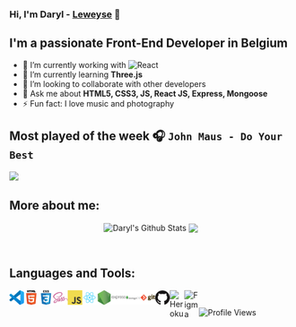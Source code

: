 ### Hi, I'm Daryl - [Leweyse][website] 👋

## I'm a passionate Front-End Developer in Belgium

- 🔭 I’m currently working with ![React](https://img.shields.io/badge/-React-blue?style=flat-square&logo=react&logoColor=white)
- 🌱 I’m currently learning **Three.js**
- 👯 I’m looking to collaborate with other developers
- 💬 Ask me about **HTML5, CSS3, JS, React JS, Express, Mongoose**
- ⚡ Fun fact: I love music and photography

## Most played of the week 🎧 `John Maus - Do Your Best`
[<img src="https://img.youtube.com/vi/aMTOAKNJqpA/0.jpg" width="30%">][songC] 

## More about me:

<p align="center">
<img align="center" src="https://github-readme-stats.vercel.app/api?username=Leweyse&show_icons=true&line_height=21&theme=react" alt="Daryl's Github Stats" />
<img align="center" src="https://github-readme-stats.vercel.app/api/top-langs/?username=Leweyse&theme=react&line_height=27&layout=compact" />
</p>

<br />

## Languages and Tools:

[<img align="left" alt="Visual Studio Code" width="26px" src="https://raw.githubusercontent.com/github/explore/80688e429a7d4ef2fca1e82350fe8e3517d3494d/topics/visual-studio-code/visual-studio-code.png" />][vscode]
[<img align="left" alt="HTML5" width="26px" src="https://raw.githubusercontent.com/github/explore/80688e429a7d4ef2fca1e82350fe8e3517d3494d/topics/html/html.png" />][html]
[<img align="left" alt="CSS3" width="26px" src="https://raw.githubusercontent.com/github/explore/80688e429a7d4ef2fca1e82350fe8e3517d3494d/topics/css/css.png" />][css]
[<img align="left" alt="Sass" width="26px" src="https://raw.githubusercontent.com/github/explore/80688e429a7d4ef2fca1e82350fe8e3517d3494d/topics/sass/sass.png" />][sass]
[<img align="left" alt="JavaScript" width="26px" src="https://raw.githubusercontent.com/github/explore/80688e429a7d4ef2fca1e82350fe8e3517d3494d/topics/javascript/javascript.png" />][js]
[<img align="left" alt="React" width="26px" src="https://raw.githubusercontent.com/github/explore/80688e429a7d4ef2fca1e82350fe8e3517d3494d/topics/react/react.png" />][react]
[<img align="left" alt="Node.js" width="26px" src="https://raw.githubusercontent.com/github/explore/80688e429a7d4ef2fca1e82350fe8e3517d3494d/topics/nodejs/nodejs.png" />][node]
[<img align="left" alt="Express" width="26px" src="https://raw.githubusercontent.com/devicons/devicon/master/icons/express/express-original-wordmark.svg" />][express]
[<img align="left" alt="MongoDB" width="26px" src="https://raw.githubusercontent.com/github/explore/80688e429a7d4ef2fca1e82350fe8e3517d3494d/topics/mongodb/mongodb.png" />][mongoDB]
[<img align="left" alt="Git" width="26px" src="https://raw.githubusercontent.com/github/explore/80688e429a7d4ef2fca1e82350fe8e3517d3494d/topics/git/git.png" />][git]
[<img align="left" alt="GitHub" width="26px" src="https://raw.githubusercontent.com/github/explore/78df643247d429f6cc873026c0622819ad797942/topics/github/github.png" />][github]
[<img align="left" alt="Heroku" width="26px" src="https://www.vectorlogo.zone/logos/heroku/heroku-icon.svg" />][heroku]
[<img align="left" alt="Figma" width="26px" src="https://www.vectorlogo.zone/logos/figma/figma-icon.svg" />][figma]

<br />

![Profile Views](https://komarev.com/ghpvc/?username=Leweyse)

[website]: https://leweyse.github.io/portfolio/
[praten]: https://developer.mozilla.org/en-US/docs/Web/JavaScript
[songC]: https://www.youtube.com/watch?v=aMTOAKNJqpA
[songL]: https://www.youtube.com/watch?v=-92sP5P-0Vc
[vscode]: https://code.visualstudio.com/
[html]:  https://www.w3.org/html/
[css]: https://www.w3schools.com/css/
[sass]: https://sass-lang.com
[js]: https://developer.mozilla.org/en-US/docs/Web/JavaScript
[react]: https://reactjs.org/
[node]: https://nodejs.org
[mongoDB]: https://www.mongodb.com/
[git]: https://git-scm.com/
[github]: https://github.com/
[heroku]: https://heroku.com
[express]: https://expressjs.com/
[figma]: https://www.figma.com/
